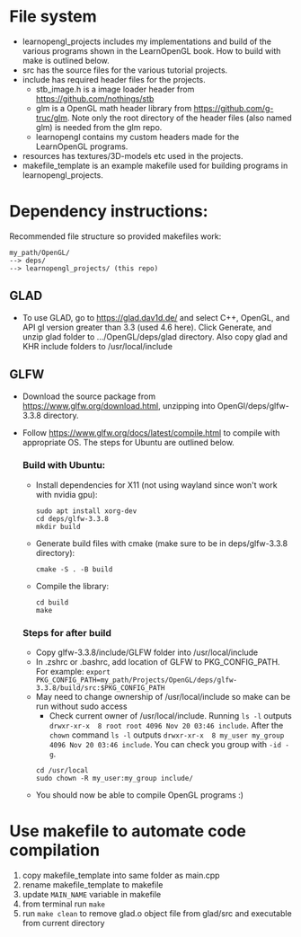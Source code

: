 # File system
- learnopengl_projects includes my implementations and build of the various programs
  shown in the LearnOpenGL book. How to build with make is outlined below.
- src has the source files for the various tutorial projects.
- include has required header files for the projects.
    - stb_image.h is a image loader header from https://github.com/nothings/stb
    - glm is a OpenGL math header library from https://github.com/g-truc/glm.
      Note only the root directory of the header files (also named glm) is
      needed from the glm repo.
    - learnopengl contains my custom headers made for the LearnOpenGL programs.
- resources has textures/3D-models etc used in the projects.
- makefile_template is an example makefile used for building programs in learnopengl_projects.

# Dependency instructions:
Recommended file structure so provided makefiles work:
```
my_path/OpenGL/
--> deps/
--> learnopengl_projects/ (this repo)
```

## GLAD
- To use GLAD, go to https://glad.dav1d.de/ and select C++, OpenGL, and API gl version
greater than 3.3 (used 4.6 here). Click Generate, and unzip glad folder to
.../OpenGL/deps/glad directory. Also copy glad and KHR include folders to /usr/local/include

## GLFW
- Download the source package from https://www.glfw.org/download.html, unzipping into OpenGl/deps/glfw-3.3.8 directory.
- Follow https://www.glfw.org/docs/latest/compile.html to compile with appropriate OS. The steps for Ubuntu are outlined below.
  ### Build with Ubuntu:
  - Install dependencies for X11 (not using wayland since won't work with nvidia gpu):
    ```
    sudo apt install xorg-dev
    cd deps/glfw-3.3.8
    mkdir build
    ```
  - Generate build files with cmake (make sure to be in deps/glfw-3.3.8 directory):
    ```
    cmake -S . -B build
    ```
  - Compile the library:
    ```
    cd build
    make
    ```

  ### Steps for after build
  - Copy glfw-3.3.8/include/GLFW folder into /usr/local/include
  - In .zshrc or .bashrc, add location of GLFW to PKG_CONFIG_PATH. For example:
  ```export PKG_CONFIG_PATH=my_path/Projects/OpenGL/deps/glfw-3.3.8/build/src:$PKG_CONFIG_PATH```
  - May need to change ownership of /usr/local/include so make can be run without sudo access
    - Check current owner of /usr/local/include. Running ```ls -l``` outputs ```drwxr-xr-x  8 root root 4096 Nov 20 03:46 include```. After the ```chown``` command ```ls -l``` outputs ```drwxr-xr-x  8 my_user my_group 4096 Nov 20 03:46 include```. You can check you group with ```-id -g```.
    ```
    cd /usr/local
    sudo chown -R my_user:my_group include/
    ```
  - You should now be able to compile OpenGL programs :)


# Use makefile to automate code compilation
1. copy makefile_template into same folder as main.cpp
2. rename makefile_template to makefile
3. update ```MAIN_NAME``` variable in makefile
4. from terminal run ```make```
5. run ```make clean``` to remove glad.o object file from glad/src and executable from current directory
